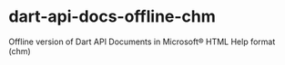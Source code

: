 # dart-api-docs-offline-chm
Offline version of Dart API Documents in Microsoft® HTML Help format (chm)
